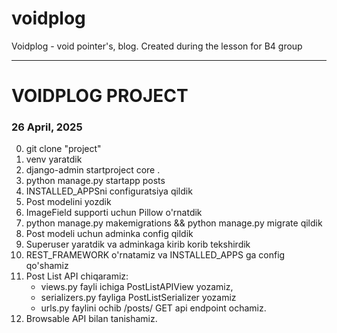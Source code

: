 # voidplog
Voidplog - void pointer's, blog. Created during the lesson for B4 group

---

# VOIDPLOG PROJECT


### 26 April, 2025

0. git clone "project"
1. venv yaratdik
2. django-admin startproject core .
3. python manage.py startapp posts
4. INSTALLED_APPSni configuratsiya qildik
5. Post modelini yozdik
6. ImageField supporti uchun Pillow o'rnatdik
7. python manage.py makemigrations && python manage.py migrate qildik
8. Post modeli uchun adminka config qildik
9. Superuser yaratdik va adminkaga kirib korib tekshirdik
10. REST_FRAMEWORK o'rnatamiz va INSTALLED_APPS ga config qo'shamiz
11. Post List API chiqaramiz:
    - views.py fayli ichiga PostListAPIView yozamiz, 
    - serializers.py fayliga PostListSerializer yozamiz
    - urls.py faylini ochib /posts/ GET api endpoint ochamiz.
12. Browsable API bilan tanishamiz.